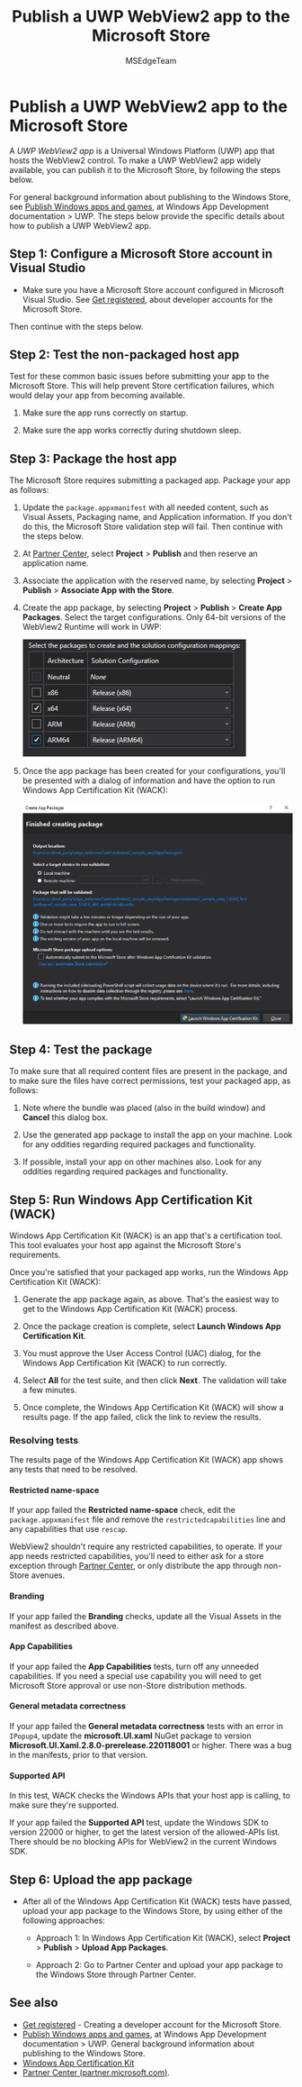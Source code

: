 ﻿---
title: Publish a UWP WebView2 app to the Microsoft Store
description: How to publish a Universal Windows Platform (UWP) app that hosts the WebView2 control to the Microsoft Store.
author: MSEdgeTeam
ms.author: msedgedevrel
ms.topic: conceptual
ms.prod: microsoft-edge
ms.technology: webview
ms.date: 04/27/2022
---
# Publish a UWP WebView2 app to the Microsoft Store

A _UWP WebView2 app_ is a Universal Windows Platform (UWP) app that hosts the WebView2 control.  To make a UWP WebView2 app widely available, you can publish it to the Microsoft Store, by following the steps below.

For general background information about publishing to the Windows Store, see [Publish Windows apps and games](/windows/uwp/publish/), at Windows App Development documentation > UWP.  The steps below provide the specific details about how to publish a UWP WebView2 app.


<!-- ====================================================================== -->
## Step 1: Configure a Microsoft Store account in Visual Studio

*  Make sure you have a Microsoft Store account configured in Microsoft Visual Studio.  See [Get registered](https://developer.microsoft.com/microsoft-store/register/), about developer accounts for the Microsoft Store.

Then continue with the steps below.


<!-- ====================================================================== -->
## Step 2: Test the non-packaged host app

Test for these common basic issues before submitting your app to the Microsoft Store.  This will help prevent Store certification failures, which would delay your app from becoming available.

1. Make sure the app runs correctly on startup.

1. Make sure the app works correctly during shutdown sleep.


<!-- ====================================================================== -->
## Step 3: Package the host app

The Microsoft Store requires submitting a packaged app.  Package your app as follows:

1. Update the `package.appxmanifest` with all needed content, such as Visual Assets, Packaging name, and Application information.  If you don't do this, the Microsoft Store validation step will fail.  Then continue with the steps below.

1. At [Partner Center](https://partner.microsoft.com), select **Project** > **Publish** and then reserve an application name.

1. Associate the application with the reserved name, by selecting **Project** > **Publish** > **Associate App with the Store**.

1. Create the app package, by selecting **Project** > **Publish** > **Create App Packages**.  Select the target configurations.  Only 64-bit versions of the WebView2 Runtime will work in UWP:

   ![Package Selection](publish-uwp-app-store-images/package-selection.png)

1. Once the app package has been created for your configurations, you'll be presented with a dialog of information and have the option to run Windows App Certification Kit (WACK):

   ![Windows App Certification Kit](publish-uwp-app-store-images/win-app-cert-kit.png)


<!-- ====================================================================== -->
## Step 4: Test the package

To make sure that all required content files are present in the package, and to make sure the files have correct permissions, test your packaged app, as follows:

1. Note where the bundle was placed (also in the build window) and **Cancel** this dialog box.

1. Use the generated app package to install the app on your machine.  Look for any oddities regarding required packages and functionality.

1. If possible, install your app on other machines also.  Look for any oddities regarding required packages and functionality.


<!-- ====================================================================== -->
## Step 5: Run Windows App Certification Kit (WACK)

<!-- * [Windows App Certification Kit](https://docs.microsoft.com/en-us/windows/uwp/debug-test-perf/windows-app-certification-kit) -->

Windows App Certification Kit (WACK) is an app that's a certification tool.  This tool evaluates your host app against the Microsoft Store's requirements.

Once you're satisfied that your packaged app works, run the Windows App Certification Kit (WACK):

1. Generate the app package again, as above.  That's the easiest way to get to the Windows App Certification Kit (WACK) process.

1. Once the package creation is complete, select **Launch Windows App Certification Kit**.

1. You must approve the User Access Control (UAC) dialog, for the Windows App Certification Kit (WACK) to run correctly.

1. Select **All** for the test suite, and then click **Next**.  The validation will take a few minutes.

1. Once complete, the Windows App Certification Kit (WACK) will show a results page.  If the app failed, click the link to review the results.


### Resolving tests

The results page of the Windows App Certification Kit (WACK) app shows any tests that need to be resolved.


#### Restricted name-space

If your app failed the **Restricted name-space** check, edit the `package.appxmanifest` file and remove the `restrictedcapabilities` line and any capabilities that use `rescap`.

WebView2 shouldn't require any restricted capabilities, to operate.  If your app needs restricted capabilities, you'll need to either ask for a store exception through [Partner Center](https://partner.microsoft.com), or only distribute the app through non-Store avenues.


#### Branding

If your app failed the **Branding** checks, update all the Visual Assets in the manifest as described above.


#### App Capabilities

If your app failed the **App Capabilities** tests, turn off any unneeded capabilities.  If you need a special use capability you will need to get Microsoft Store approval or use non-Store distribution methods.


#### General metadata correctness

If your app failed the **General metadata correctness** tests with an error in `IPopup4`, update the **microsoft.UI.xaml** NuGet package to version **Microsoft.UI.Xaml.2.8.0-prerelease.220118001** or higher.  There was a bug in the manifests, prior to that version.


#### Supported API

In this test, WACK checks the Windows APIs that your host app is calling, to make sure they're supported.

If your app failed the **Supported API** test, update the Windows SDK to version 22000 or higher, to get the latest version of the allowed-APIs list.  There should be no blocking APIs for WebView2 in the current Windows SDK.


<!-- ====================================================================== -->
## Step 6: Upload the app package

*  After all of the Windows App Certification Kit (WACK) tests have passed, upload your app package to the Windows Store, by using either of the following approaches:

   *  Approach 1: In Windows App Certification Kit (WACK), select **Project** > **Publish** > **Upload App Packages**.

   *  Approach 2: Go to Partner Center and upload your app package to the Windows Store through Partner Center. 


<!-- ====================================================================== -->
## See also

* [Get registered](https://developer.microsoft.com/microsoft-store/register/) - Creating a developer account for the Microsoft Store.
* [Publish Windows apps and games](/windows/uwp/publish/), at Windows App Development documentation > UWP.  General background information about publishing to the Windows Store.
* [Windows App Certification Kit](https://docs.microsoft.com/en-us/windows/uwp/debug-test-perf/windows-app-certification-kit)
* [Partner Center (partner.microsoft.com)](https://partner.microsoft.com).
